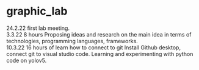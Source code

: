 # graphic_lab
24.2.22  first lab meeting. <br />
3.3.22   8 hours Proposing ideas and research on the main idea in terms of technologies, programming languages, frameworks. <br />
10.3.22  16 hours of learn how to connect to git Install Github desktop, connect git to visual studio code. Learning and experimenting with python code on yolov5. <br />

